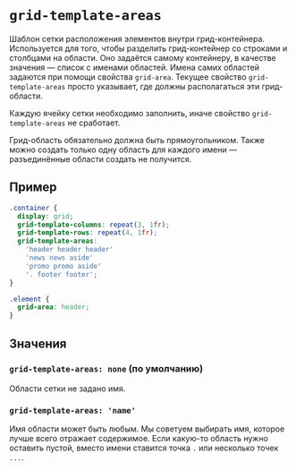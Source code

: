 # `grid-template-areas`

Шаблон сетки расположения элементов внутри грид-контейнера. Используется для того, чтобы разделить грид-контейнер со строками и столбцами на области. Оно задаётся самому контейнеру, в качестве значения — список с именами областей. Имена самих областей задаются при помощи свойства `grid-area`. Текущее свойство `grid-template-areas` просто указывает, где должны располагаться эти грид-области.

Каждую ячейку сетки необходимо заполнить, иначе свойство `grid-template-areas` не сработает.

Грид-область обязательно должна быть прямоугольником. Также можно создать только одну область для каждого имени — разъединённые области создать не получится.

## Пример

```css
.container {
  display: grid;
  grid-template-columns: repeat(3, 1fr);
  grid-template-rows: repeat(4, 1fr);
  grid-template-areas:
    'header header header'
    'news news aside'
    'promo promo aside'
    '. footer footer';
}

.element {
  grid-area: header;
}
```

## Значения

### `grid-template-areas: none` (по умолчанию)

Области сетки не задано имя.

### `grid-template-areas: 'name'`

Имя области может быть любым. Мы советуем выбирать имя, которое лучше всего отражает содержимое. Если какую-то область нужно оставить пустой, вместо имени ставится точка `.` или несколько точек `...`.
